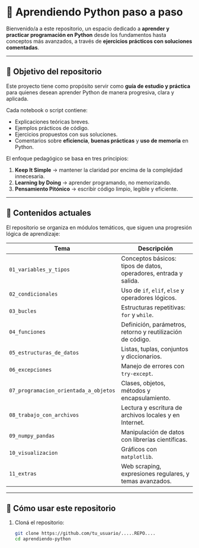 # 🐍 Aprendiendo Python paso a paso

Bienvenido/a a este repositorio, un espacio dedicado a **aprender y practicar programación en Python** desde los fundamentos hasta conceptos más avanzados, a través de **ejercicios prácticos con soluciones comentadas**.

---

## 🎯 Objetivo del repositorio

Este proyecto tiene como propósito servir como **guía de estudio y práctica** para quienes desean aprender Python de manera progresiva, clara y aplicada.

Cada notebook o script contiene:
- Explicaciones teóricas breves.
- Ejemplos prácticos de código.
- Ejercicios propuestos con sus soluciones.
- Comentarios sobre **eficiencia**, **buenas prácticas** y **uso de memoria** en Python.

El enfoque pedagógico se basa en tres principios:

1. **Keep It Simple** → mantener la claridad por encima de la complejidad innecesaria.  
2. **Learning by Doing** → aprender programando, no memorizando.  
3. **Pensamiento Pitónico** → escribir código limpio, legible y eficiente.

---

## 🧩 Contenidos actuales

El repositorio se organiza en módulos temáticos, que siguen una progresión lógica de aprendizaje:

| Tema | Descripción |
|------|--------------|
| `01_variables_y_tipos` | Conceptos básicos: tipos de datos, operadores, entrada y salida. |
| `02_condicionales` | Uso de `if`, `elif`, `else` y operadores lógicos. |
| `03_bucles` | Estructuras repetitivas: `for` y `while`. |
| `04_funciones` | Definición, parámetros, retorno y reutilización de código. |
| `05_estructuras_de_datos` | Listas, tuplas, conjuntos y diccionarios. |
| `06_excepciones` | Manejo de errores con `try-except`. |
| `07_programacion_orientada_a_objetos` | Clases, objetos, métodos y encapsulamiento. |
| `08_trabajo_con_archivos` | Lectura y escritura de archivos locales y en Internet. |
| `09_numpy_pandas` | Manipulación de datos con librerías científicas. |
| `10_visualizacion` | Gráficos con `matplotlib`. |
| `11_extras` | Web scraping, expresiones regulares, y temas avanzados. |

---

## 🚀 Cómo usar este repositorio

1. Cloná el repositorio:
   ```bash
   git clone https://github.com/tu_usuario/.....REPO....
   cd aprendiendo-python